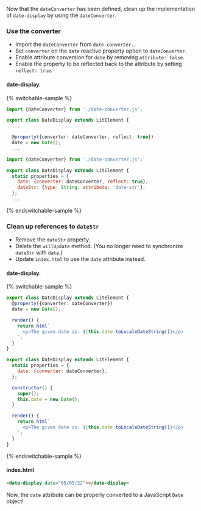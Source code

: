 Now that the `dateConverter` has been defined, clean up the implementation of `date-display` by using the `dateConverter`.

### Use the converter

- Import the `dateConverter` from <code>date-converter.<ts-js></ts-js></code>.
- Set `converter` on the `date` reactive property option to `dateConverter`.
- Enable attribute conversion for `date` by removing `attribute: false`.
- Enable the property to be reflected back to the attribute by setting `reflect: true`.

#### date-display.<ts-js></ts-js>

{% switchable-sample %}

```ts
import {dateConverter} from './date-converter.js';

export class DateDisplay extends LitElement {
  ...

  @property({converter: dateConverter, reflect: true})
  date = new Date();
  ...
```

```js
import {dateConverter} from './date-converter.js';

export class DateDisplay extends LitElement {
  static properties = {
    date: {converter: dateConverter, reflect: true},
    dateStr: {type: String, attribute: 'date-str'},
  };
  ...
```

{% endswitchable-sample %}

### Clean up references to `dateStr`

- Remove the `dateStr` property.
- Delete the `willUpdate` method.
  (You no longer need to synchronize `dateStr` with `date`.)
- Update  `index.html` to use the `date` attribute instead.

#### date-display.<ts-js></ts-js>

{% switchable-sample %}

```ts
export class DateDisplay extends LitElement {
  @property({converter: dateConverter})
  date = new Date();

  render() {
    return html`
      <p>The given date is: ${this.date.toLocaleDateString()}</p>
    `;
  }
}
```

```js
export class DateDisplay extends LitElement {
  static properties = {
    date: {converter: dateConverter},
  };

  constructor() {
    super();
    this.date = new Date();
  }

  render() {
    return html`
      <p>The given date is: ${this.date.toLocaleDateString()}</p>
    `;
  }
}
```

{% endswitchable-sample %}

#### index.html

```html
<date-display date="05/05/22"></date-display>
```

Now, the `date` attribute can be properly converted to a JavaScript `Date` object!
